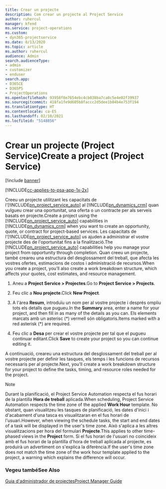 ```yaml
---
title: Crear un projecte
description: Com crear un projecte al Project Service
author: ruhercul
manager: kfend
ms.service: project-operations
ms.custom:
- dyn365-projectservice
ms.date: 8/13/2020
ms.topic: article
ms.author: ruhercul
audience: Admin
search.audienceType:
- admin
- customizer
- enduser
search.app:
- D365CE
- D365PS
- ProjectOperations
ms.openlocfilehash: 93958f8e7654ebc4cb038ba7ca0c5e4e02f39937
ms.sourcegitcommit: 418fa1fe9d605b8faccc2d5dee1b04b4e753f194
ms.translationtype: HT
ms.contentlocale: ca-ES
ms.lasthandoff: 02/10/2021
ms.locfileid: "5148856"
---
```

# <a name="create-a-project-project-service"></a><span data-ttu-id="4bef7-103">Crear un projecte (Project Service)</span><span class="sxs-lookup"><span data-stu-id="4bef7-103">Create a project (Project Service)</span></span>

[!include [banner](../includes/psa-now-project-operations.md)]

[!INCLUDE[cc-applies-to-psa-app-1x-2x](../includes/cc-applies-to-psa-app-1x-2x.md)]

<span data-ttu-id="4bef7-104">Creeu un projecte utilitzant les capacitats de l'[!INCLUDE[pn_project_service_auto](../includes/pn-project-service-auto.md)] al [!INCLUDE[pn_dynamics_crm](../includes/pn-dynamics-crm.md)] quan vulgueu crear una oportunitat, una oferta o un contracte per als serveis basats en projecte.</span><span class="sxs-lookup"><span data-stu-id="4bef7-104">Create a project using the [!INCLUDE[pn_project_service_auto](../includes/pn-project-service-auto.md)] capabilities in [!INCLUDE[pn_dynamics_crm](../includes/pn-dynamics-crm.md)] when you want to create an opportunity, quote, or contract for project-based services.</span></span> <span data-ttu-id="4bef7-105">Les capacitats de l'[!INCLUDE[pn_project_service_auto](../includes/pn-project-service-auto.md)] us ajuden a administrar el vostre projecte des de l'oportunitat fins a la finalització.</span><span class="sxs-lookup"><span data-stu-id="4bef7-105">The [!INCLUDE[pn_project_service_auto](../includes/pn-project-service-auto.md)] capabilities help you manage your project from opportunity through completion.</span></span> <span data-ttu-id="4bef7-106">Quan creeu un projecte, també creareu una estructura del desglossament del treball, que afecta les vostres ofertes, estimacions de costos i administració de recursos.</span><span class="sxs-lookup"><span data-stu-id="4bef7-106">When you create a project, you’ll also create a work breakdown structure, which affects your quotes, cost estimates, and resource management.</span></span>  
  
1.  <span data-ttu-id="4bef7-107">Aneu a **Project Service > Projectes**.</span><span class="sxs-lookup"><span data-stu-id="4bef7-107">Go to **Project Service > Projects**.</span></span>  
  
2.  <span data-ttu-id="4bef7-108">Feu clic a **Nou projecte**.</span><span class="sxs-lookup"><span data-stu-id="4bef7-108">Click **New Project**.</span></span>  
  
3.  <span data-ttu-id="4bef7-109">A l'àrea **Resum**, introduïu un nom per al vostre projecte i després ompliu tots els detalls que pugueu.</span><span class="sxs-lookup"><span data-stu-id="4bef7-109">In the **Summary** area, enter a name for your project, and then fill in as many of the details as you can.</span></span> <span data-ttu-id="4bef7-110">Els elements marcats amb un asterisc (\*) vermell són obligatoris.</span><span class="sxs-lookup"><span data-stu-id="4bef7-110">Items marked with a red asterisk (\*) are required.</span></span>  
  
4.  <span data-ttu-id="4bef7-111">Feu clic a **Desa** per crear el vostre projecte per tal que el pugueu continuar editant.</span><span class="sxs-lookup"><span data-stu-id="4bef7-111">Click **Save** to create your project so you can continue editing it.</span></span>  
  
<span data-ttu-id="4bef7-112">A continuació, creareu una estructura del desglossament del treball per al vostre projecte per definir les tasques, els temps i les funcions de recursos necessaris per al projecte.</span><span class="sxs-lookup"><span data-stu-id="4bef7-112">Next, you’ll create a work breakdown structure for your project to define the tasks, timing, and resource roles needed for the project.</span></span>  

> [!NOTE]
> <span data-ttu-id="4bef7-113">Durant la planificació, el Project Service Automation respecta el fus horari de la plantilla **Hora de treball** aplicada.</span><span class="sxs-lookup"><span data-stu-id="4bef7-113">When scheduling, Project Service Automation respects the time zone of the applied **Work Hour** template.</span></span> <span data-ttu-id="4bef7-114">No obstant, quan visualitzeu les tasques de planificació, les dates d'inici i d'acabament d'una tasca es visualitzaran en el fus horari de l'usuari.</span><span class="sxs-lookup"><span data-stu-id="4bef7-114">However, when viewing the schedule tasks, the start and end dates of a task will be displayed in the user's time zone.</span></span> <span data-ttu-id="4bef7-115">Això s'aplica a les altres visualitzacions per hora del formulari **Projecte**.</span><span class="sxs-lookup"><span data-stu-id="4bef7-115">This applies to other time-phased views in the **Project** form.</span></span> <span data-ttu-id="4bef7-116">Si el fus horari de l'usuari no coincideix amb el fus horari de la plantilla d'hora de treball aplicada al projecte, es produirà un advertiment on s'explica la diferència.</span><span class="sxs-lookup"><span data-stu-id="4bef7-116">If the user's time zone does not match the time zone of the work hour template applied to the project, a warning which explains the difference will occur.</span></span> 
  
### <a name="see-also"></a><span data-ttu-id="4bef7-117">Vegeu també</span><span class="sxs-lookup"><span data-stu-id="4bef7-117">See Also</span></span>  
 [<span data-ttu-id="4bef7-118">Guia d'administrador de projectes</span><span class="sxs-lookup"><span data-stu-id="4bef7-118">Project Manager Guide</span></span>](../psa/project-manager-guide.md)
